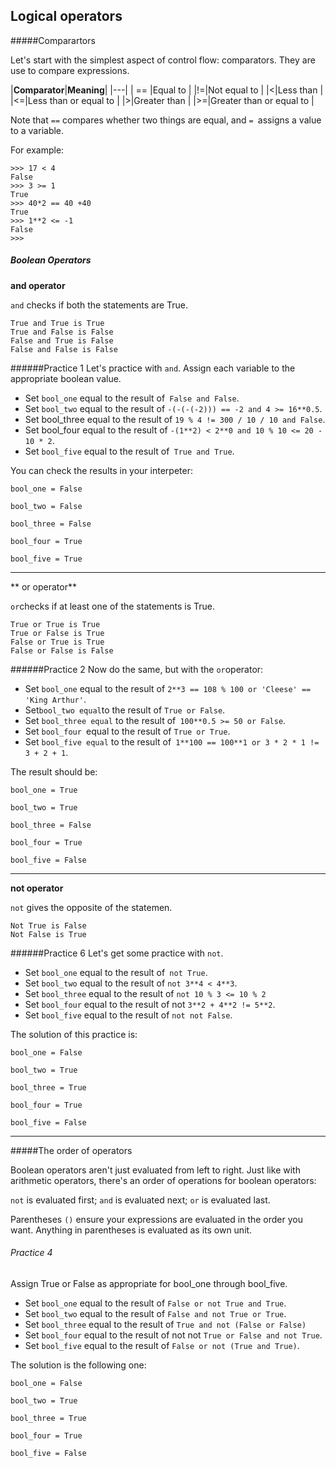 ## Logical operators

#####Comparartors

Let's start with the simplest aspect of control flow: comparators. They are use to compare expressions.

|**Comparator**|**Meaning**|
|---|
| == |Equal to |
|!=|Not equal to |
|<|Less than |
|<=|Less than or equal to |
|>|Greater than |
|>=|Greater than or equal to |

Note that `==` compares whether two things are equal, and `= `assigns a value to a variable.

For example:
```
>>> 17 < 4
False
>>> 3 >= 1
True
>>> 40*2 == 40 +40
True
>>> 1**2 <= -1
False
>>>
```

#####  Boolean Operators

**and operator**

`and` checks if both the statements are True.
```
True and True is True
True and False is False
False and True is False
False and False is False
```

######Practice 1
Let's practice with `and`. Assign each variable to the appropriate boolean value.

- Set `bool_one` equal to the result of` False and False`.
- Set `bool_two` equal to the result of `-(-(-(-2))) == -2 and 4 >= 16**0.5`.
- Set bool_three equal to the result of `19 % 4 != 300 / 10 / 10 and False`.
- Set bool_four equal to the result of `-(1**2) < 2**0 and 10 % 10 <= 20 - 10 * 2`.
- Set `bool_five` equal to the result of` True and True`.

You can check the results in your interpeter:
```
bool_one = False

bool_two = False

bool_three = False

bool_four = True

bool_five = True
```
---
** or operator**

`or`checks if at least one of the statements is True.
```
True or True is True
True or False is True
False or True is True
False or False is False
```

######Practice 2
Now do the same, but with the `or`operator:

- Set `bool_one` equal to the result of `2**3 == 108 % 100 or 'Cleese' == 'King Arthur'`.
- Set` bool_two equal `to the result of `True or False`.
- Set `bool_three equal` to the result of` 100**0.5 >= 50 or False`.
- Set `bool_four `equal to the result of `True or True`.
- Set `bool_five equal` to the result of` 1**100 == 100**1 or 3 * 2 * 1 != 3 + 2 + 1`.

The result should be:
```
bool_one = True

bool_two = True

bool_three = False

bool_four = True

bool_five = False
```
---
**not operator**

`not` gives the opposite of the statemen.
```
Not True is False
Not False is True
```

######Practice 6
Let's get some practice with `not`.

- Set `bool_one` equal to the result of` not True`.
- Set `bool_two` equal to the result of `not 3**4 < 4**3`.
- Set `bool_three` equal to the result of `not 10 % 3 <= 10 % 2`
- Set `bool_four` equal to the result of not `3**2 + 4**2 != 5**2`.
- Set `bool_five` equal to the result of `not not False`.

The solution of this practice is:
```
bool_one = False

bool_two = True

bool_three = True

bool_four = True

bool_five = False
```
---

#####The order of operators

Boolean operators aren't just evaluated from left to right. Just like with arithmetic operators, there's an order of operations for boolean operators:

`not` is evaluated first;
`and` is evaluated next;
`or` is evaluated last.

Parentheses `()` ensure your expressions are evaluated in the order you want. Anything in parentheses is evaluated as its own unit.

###### Practice 4

Assign True or False as appropriate for bool_one through bool_five.

- Set `bool_one` equal to the result of `False or not True and True`.
- Set `bool_two` equal to the result of `False and not True or True`.
- Set `bool_three` equal to the result of `True and not (False or False)`
- Set `bool_four` equal to the result of not not `True or False and not True`.
- Set `bool_five` equal to the result of `False or not (True and True)`.

The solution is the following one:
```
bool_one = False

bool_two = True

bool_three = True

bool_four = True

bool_five = False
```




